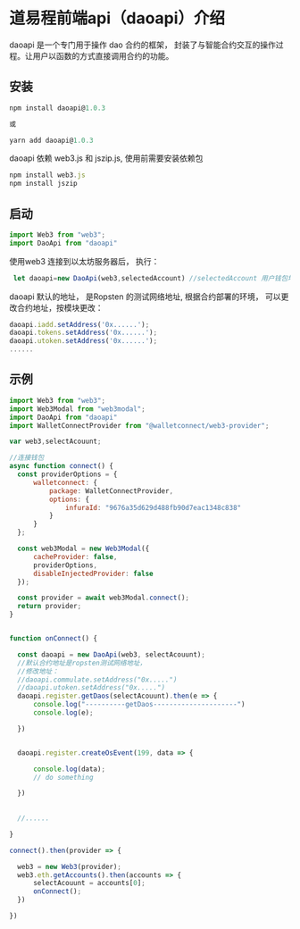 #  道易程前端api（daoapi）介绍
daoapi 是一个专门用于操作 dao 合约的框架， 封装了与智能合约交互的操作过程。让用户以函数的方式直接调用合约的功能。

## 安装
```js
npm install daoapi@1.0.3

或

yarn add daoapi@1.0.3

```

daoapi 依赖 web3.js 和 jszip.js, 使用前需要安装依赖包

```js
npm install web3.js
npm install jszip
```

## 启动

 ```js
 import Web3 from "web3";
 import DaoApi from "daoapi"
 ```

使用web3 连接到以太坊服务器后， 执行：
```js
 let daoapi=new DaoApi(web3,selectedAccount) //selectedAccount 用户钱包地址

```

daoapi 默认的地址， 是Ropsten 的测试网络地址, 根据合约部署的环境， 可以更改合约地址，按模块更改：
```js
daoapi.iadd.setAddress('0x......');
daoapi.tokens.setAddress('0x......');
daoapi.utoken.setAddress('0x......');
......

```
## 示例
```js
import Web3 from "web3";
import Web3Modal from "web3modal";
import DaoApi from "daoapi"
import WalletConnectProvider from "@walletconnect/web3-provider";

var web3,selectAcouunt;

//连接钱包
async function connect() {
  const providerOptions = {
      walletconnect: {
          package: WalletConnectProvider,
          options: {
              infuraId: "9676a35d629d488fb90d7eac1348c838"
          }
      }
  };

  const web3Modal = new Web3Modal({
      cacheProvider: false,
      providerOptions,
      disableInjectedProvider: false
  });

  const provider = await web3Modal.connect();
  return provider;
}


function onConnect() {

  const daoapi = new DaoApi(web3, selectAcouunt);
  //默认合约地址是ropsten测试网络地址，
  //修改地址：
  //daoapi.commulate.setAddress("0x.....")
  //daoapi.utoken.setAddress("0x.....")
  daoapi.register.getDaos(selectAcouunt).then(e => {
      console.log("----------getDaos---------------------")
      console.log(e);

  })


  daoapi.register.createOsEvent(199, data => {

      console.log(data);
      // do something 

  })
 
 
  //......

}

connect().then(provider => {

  web3 = new Web3(provider);
  web3.eth.getAccounts().then(accounts => {
      selectAcouunt = accounts[0];
      onConnect();
  })

})

```
